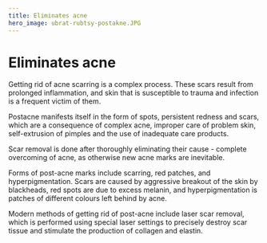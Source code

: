 ```yaml
---
title: Eliminates acne
hero_image: ubrat-rubtsy-postakne.JPG
---
```


# Eliminates acne

Getting rid of acne scarring is a complex process. These scars result from prolonged inflammation, and skin that is susceptible to trauma and infection is a frequent victim of them.

Postacne manifests itself in the form of spots, persistent redness and scars, which are a consequence of complex acne, improper care of problem skin, self-extrusion of pimples and the use of inadequate care products.

Scar removal is done after thoroughly eliminating their cause - complete overcoming of acne, as otherwise new acne marks are inevitable.

Forms of post-acne marks include scarring, red patches, and hyperpigmentation. Scars are caused by aggressive breakout of the skin by blackheads, red spots are due to excess melanin, and hyperpigmentation is patches of different colours left behind by acne.

Modern methods of getting rid of post-acne include laser scar removal, which is performed using special laser settings to precisely destroy scar tissue and stimulate the production of collagen and elastin.
